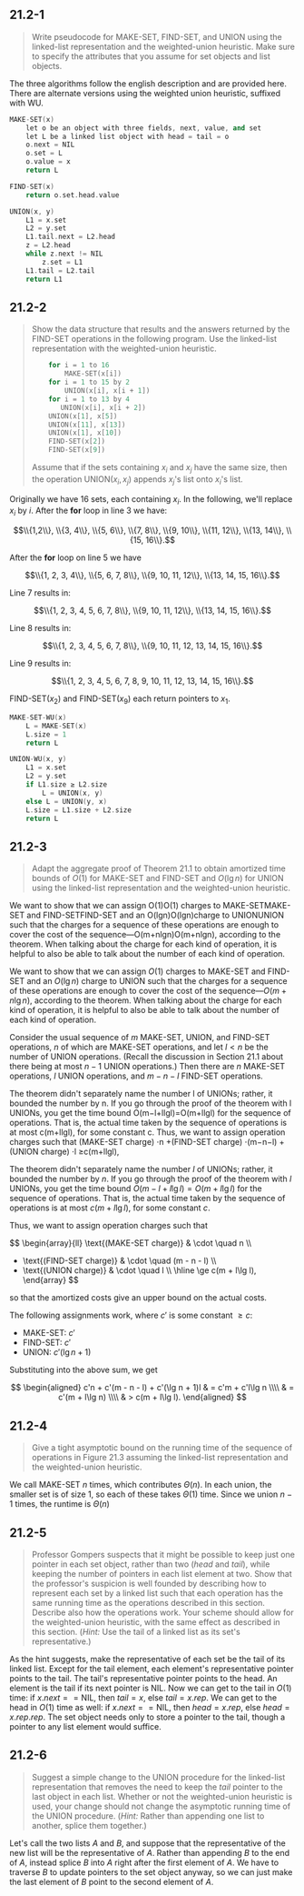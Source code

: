 ## 21.2-1

> Write pseudocode for $\text{MAKE-SET}$, $\text{FIND-SET}$, and $\text{UNION}$ using the linked-list representation and the weighted-union heuristic. Make sure to specify the attributes that you assume for set objects and list objects.

The three algorithms follow the english description and are provided here. There are alternate versions using the weighted union heuristic, suffixed with $\text{WU}$.

```cpp
MAKE-SET(x)
    let o be an object with three fields, next, value, and set
    let L be a linked list object with head = tail = o
    o.next = NIL
    o.set = L
    o.value = x
    return L
```

```cpp
FIND-SET(x)
    return o.set.head.value
```

```cpp
UNION(x, y)
    L1 = x.set
    L2 = y.set
    L1.tail.next = L2.head
    z = L2.head
    while z.next != NIL
        z.set = L1
    L1.tail = L2.tail
    return L1
```

## 21.2-2

> Show the data structure that results and the answers returned by the $\text{FIND-SET}$ operations in the following program. Use the linked-list representation with the weighted-union heuristic.
>
> ```cpp
>     for i = 1 to 16
>         MAKE-SET(x[i])
>     for i = 1 to 15 by 2
>         UNION(x[i], x[i + 1])
>     for i = 1 to 13 by 4
>        UNION(x[i], x[i + 2])
>     UNION(x[1], x[5])
>     UNION(x[11], x[13])
>     UNION(x[1], x[10])
>     FIND-SET(x[2])
>     FIND-SET(x[9])
> ```
>
> Assume that if the sets containing $x_i$ and $x_j$ have the same size, then the operation $\text{UNION}(x_i, x_j)$ appends $x_j$'s list onto $x_i$'s list.

Originally we have $16$ sets, each containing $x_i$. In the following, we'll replace $x_i$ by $i$. After the **for** loop in line 3 we have:

$$\\{1,2\\}, \\{3, 4\\}, \\{5, 6\\}, \\{7, 8\\}, \\{9, 10\\}, \\{11, 12\\}, \\{13, 14\\}, \\{15, 16\\}.$$

After the **for** loop on line 5 we have

$$\\{1, 2, 3, 4\\}, \\{5, 6, 7, 8\\}, \\{9, 10, 11, 12\\}, \\{13, 14, 15, 16\\}.$$

Line 7 results in:

$$\\{1, 2, 3, 4, 5, 6, 7, 8\\}, \\{9, 10, 11, 12\\}, \\{13, 14, 15, 16\\}.$$

Line 8 results in:

$$\\{1, 2, 3, 4, 5, 6, 7, 8\\}, \\{9, 10, 11, 12, 13, 14, 15, 16\\}.$$

Line 9 results in:

$$\\{1, 2, 3, 4, 5, 6, 7, 8, 9, 10, 11, 12, 13, 14, 15, 16\\}.$$

$\text{FIND-SET}(x_2)$ and $\text{FIND-SET}(x_9)$ each return pointers to $x_1$.

```cpp
MAKE-SET-WU(x)
    L = MAKE-SET(x)
    L.size = 1
    return L
```

```cpp
UNION-WU(x, y)
    L1 = x.set
    L2 = y.set
    if L1.size ≥ L2.size
        L = UNION(x, y)
    else L = UNION(y, x)
    L.size = L1.size + L2.size
    return L
```

## 21.2-3

> Adapt the aggregate proof of Theorem 21.1 to obtain amortized time bounds of $O(1)$ for $\text{MAKE-SET}$ and $\text{FIND-SET}$ and $O(\lg n)$ for $\text{UNION}$ using the linked-list representation and the weighted-union heuristic.

We want to show that we can assign O(1)O(1) charges to MAKE-SETMAKE-SET and FIND-SETFIND-SET and an O(lgn)O(lg⁡n)charge to UNIONUNION such that the charges for a sequence of these operations are enough to cover the cost of the sequence—O(m+nlgn)O(m+nlg⁡n), according to the theorem. When talking about the charge for each kind of operation, it is helpful to also be able to talk about the number of each kind of operation.

We want to show that we can assign $O(1)$ charges to $\text{MAKE-SET}$ and $\text{FIND-SET}$ and an $O(\lg n)$ charge to $\text{UNION}$ such that the charges for a sequence of these operations are enough to cover the cost of the sequence—$O(m + n\lg n)$, according to the theorem. When talking about the charge for each kind of operation, it is helpful to also be able to talk about the number of each kind of operation.

Consider the usual sequence of $m$ $\text{MAKE-SET}$, $\text{UNION}$, and $\text{FIND-SET}$ operations, $n$ of which are $\text{MAKE-SET}$ operations, and let $l < n$ be the number of $\text{UNION}$ operations. (Recall the discussion in Section 21.1 about there being at most $n - 1$ $\text{UNION}$ operations.) Then there are $n$ $\text{MAKE-SET}$ operations, $l$ $\text{UNION}$ operations, and $m - n - l$ $\text{FIND-SET}$ operations.

The theorem didn't separately name the number l of UNIONs; rather, it bounded the number by n. If you go through the proof of the theorem with l UNIONs, you get the time bound O(m−l+llgl)=O(m+llgl) for the sequence of operations. That is, the actual time taken by the sequence of operations is at most c(m+llgl), for some constant c. Thus, we want to assign operation charges such that
(MAKE-SET charge)	⋅n		+(FIND-SET charge)	⋅(m−n−l)		+(UNION charge)	⋅l		≥c(m+llgl),

The theorem didn't separately name the number $l$ of $\text{UNION}$s; rather, it bounded the number by $n$. If you go through the proof of the theorem with $l$ $\text{UNION}$s, you get the time bound $O(m - l + l\lg l) = O(m + l\lg l)$ for the sequence of operations. That is, the actual time taken by the sequence of operations is at most $c(m + l\lg l)$, for some constant $c$.

Thus, we want to assign operation charges such that

$$
\begin{array}{ll}
  \text{(MAKE-SET charge)} & \cdot \quad n \\\\
+ \text{(FIND-SET charge)} & \cdot \quad (m - n - l) \\\\
+ \text{(UNION charge)}    & \cdot \quad l \\\\
\hline
\ge c(m + l\lg l),
\end{array}
$$

so that the amortized costs give an upper bound on the actual costs.

The following assignments work, where $c'$ is some constant $\ge c$:

- $\text{MAKE-SET}$: $c'$
- $\text{FIND-SET}$: $c'$
- $\text{UNION}$: $c'(\lg n + 1)$

Substituting into the above sum, we get

$$
\begin{aligned}
c'n + c'(m - n - l) + c'(\lg n + 1)l
    & = c'm + c'l\lg n \\\\
    & = c'(m + l\lg n) \\\\
    & > c(m + l\lg l).
\end{aligned}
$$

## 21.2-4

> Give a tight asymptotic bound on the running time of the sequence of operations in Figure 21.3 assuming the linked-list representation and the weighted-union heuristic.

We call $\text{MAKE-SET}$ $n$ times, which contributes $\Theta(n)$. In each union, the smaller set is of size $1$, so each of these takes $\Theta(1)$ time. Since we union $n - 1$ times, the runtime is $\Theta(n)$

## 21.2-5

> Professor Gompers suspects that it might be possible to keep just one pointer in each set object, rather than two ($head$ and $tail$), while keeping the number of pointers in each list element at two. Show that the professor's suspicion is well founded by describing how to represent each set by a linked list such that each operation has the same running time as the operations described in this section. Describe also how the operations work. Your scheme should allow for the weighted-union heuristic, with the same effect as described in this section. ($\textit{Hint:}$ Use the tail of a linked list as its set's representative.)

As the hint suggests, make the representative of each set be the tail of its linked list. Except for the tail element, each element's representative pointer points to the tail. The tail's representative pointer points to the head. An element is the tail if its next pointer is $\text{NIL}$. Now we can get to the tail in $O(1)$ time: if $x.next == \text{NIL}$, then $tail = x$, else $tail = x.rep$. We can get to the head in $O(1)$ time as well: if $x.next == \text{NIL}$, then $head = x.rep$, else $head = x.rep.rep$. The set object needs only to store a pointer to the tail, though a pointer to any list element would suffice.

## 21.2-6

> Suggest a simple change to the $\text{UNION}$ procedure for the linked-list representation that removes the need to keep the $tail$ pointer to the last object in each list. Whether or not the weighted-union heuristic is used, your change should not change the asymptotic running time of the $\text{UNION}$ procedure. ($\textit{Hint:}$ Rather than appending one list to another, splice them together.)

Let's call the two lists $A$ and $B$, and suppose that the representative of the new list will be the representative of $A$. Rather than appending $B$ to the end of $A$, instead splice $B$ into $A$ right after the first element of $A$. We have to traverse $B$ to update pointers to the set object anyway, so we can just make the last element of $B$ point to the second element of $A$.
